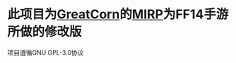# 此项目为[GreatCorn](https://github.com/GreatCorn)的[MIRP](https://github.com/GreatCorn/MIRP/)为FF14手游所做的修改版
项目遵循GNU GPL-3.0协议
